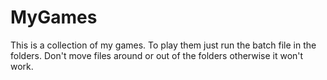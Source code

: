 # MyGames
This is a collection of my games.
To play them just run the batch file in the folders. 
Don't move files around or out of the folders otherwise it won't work.
